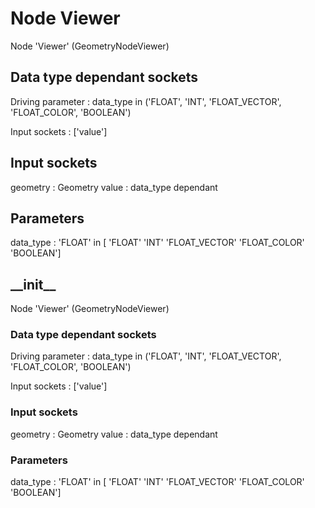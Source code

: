 
# Node Viewer

Node 'Viewer' (GeometryNodeViewer)

## Data type dependant sockets

Driving parameter : data_type in ('FLOAT', 'INT', 'FLOAT_VECTOR', 'FLOAT_COLOR', 'BOOLEAN')

Input sockets     : ['value']

## Input sockets

geometry        : Geometry
value           : data_type dependant

## Parameters

data_type       : 'FLOAT' in [ 'FLOAT' 'INT' 'FLOAT_VECTOR' 'FLOAT_COLOR' 'BOOLEAN']





## \_\_init\_\_

Node 'Viewer' (GeometryNodeViewer)

### Data type dependant sockets

Driving parameter : data_type in ('FLOAT', 'INT', 'FLOAT_VECTOR', 'FLOAT_COLOR', 'BOOLEAN')

Input sockets     : ['value']

### Input sockets

geometry        : Geometry
value           : data_type dependant

### Parameters

data_type       : 'FLOAT' in [ 'FLOAT' 'INT' 'FLOAT_VECTOR' 'FLOAT_COLOR' 'BOOLEAN']




